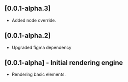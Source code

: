 ## [0.0.1-alpha.3]

* Added node override.

## [0.0.1-alpha.2]

* Upgraded figma dependency


## [0.0.1-alpha] - Initial rendering engine

* Rendering basic elements.
